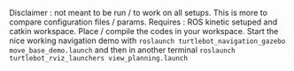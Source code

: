 Disclaimer : not meant to be run / to work on all setups. This is more to compare configuration files / params.
Requires : ROS kinetic setuped and catkin workspace.
Place / compile the codes in your workspace.
Start the nice working navigation demo with
```roslaunch turtlebot_navigation_gazebo move_base_demo.launch```
and then in another terminal
```roslaunch turtlebot_rviz_launchers view_planning.launch```
